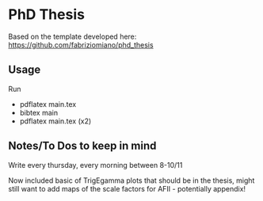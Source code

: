 # PhD Thesis

Based on the template developed here: https://github.com/fabriziomiano/phd_thesis

## Usage
Run
 - pdflatex main.tex
 - bibtex main
 - pdflatex main.tex (x2)







## Notes/To Dos to keep in mind

Write every thursday, every morning between 8-10/11

Now included basic of TrigEgamma plots that should be in the thesis, might still want to add maps of the scale factors for AFII - potentially appendix!


